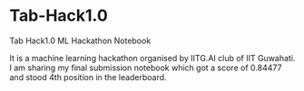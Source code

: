 # Tab-Hack1.0
Tab Hack1.0 ML Hackathon Notebook

It is a machine learning hackathon organised by IITG.AI club of IIT Guwahati.
I am sharing my final submission notebook which got a score of 0.84477 and stood 4th position in the leaderboard. 
